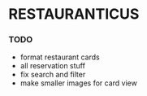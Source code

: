 # RESTAURANTICUS

### TODO
- format restaurant cards
- all reservation stuff
- fix search and filter
- make smaller images for card view
